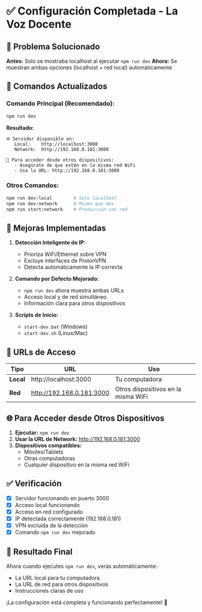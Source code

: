 # ✅ Configuración Completada - La Voz Docente

## 🎯 **Problema Solucionado**

**Antes:** Solo se mostraba localhost al ejecutar `npm run dev`
**Ahora:** Se muestran ambas opciones (localhost + red local) automáticamente

## 🚀 **Comandos Actualizados**

### Comando Principal (Recomendado):
```bash
npm run dev
```
**Resultado:**
```
🌐 Servidor disponible en:
   Local:    http://localhost:3000
   Network:  http://192.168.0.181:3000

📱 Para acceder desde otros dispositivos:
   - Asegúrate de que estén en la misma red WiFi
   - Usa la URL: http://192.168.0.181:3000
```

### Otros Comandos:
```bash
npm run dev:local        # Solo localhost
npm run dev:network      # Mismo que dev
npm run start:network    # Producción con red
```

## 🔧 **Mejoras Implementadas**

1. **Detección Inteligente de IP:**
   - Prioriza WiFi/Ethernet sobre VPN
   - Excluye interfaces de ProtonVPN
   - Detecta automáticamente la IP correcta

2. **Comando por Defecto Mejorado:**
   - `npm run dev` ahora muestra ambas URLs
   - Acceso local y de red simultáneo
   - Información clara para otros dispositivos

3. **Scripts de Inicio:**
   - `start-dev.bat` (Windows)
   - `start-dev.sh` (Linux/Mac)

## 📱 **URLs de Acceso**

| Tipo | URL | Uso |
|------|-----|-----|
| **Local** | http://localhost:3000 | Tu computadora |
| **Red** | http://192.168.0.181:3000 | Otros dispositivos en la misma WiFi |

## 🌐 **Para Acceder desde Otros Dispositivos**

1. **Ejecutar:** `npm run dev`
2. **Usar la URL de Network:** http://192.168.0.181:3000
3. **Dispositivos compatibles:**
   - Móviles/Tablets
   - Otras computadoras
   - Cualquier dispositivo en la misma red WiFi

## ✅ **Verificación**

- [x] Servidor funcionando en puerto 3000
- [x] Acceso local funcionando
- [x] Acceso en red configurado
- [x] IP detectada correctamente (192.168.0.181)
- [x] VPN excluida de la detección
- [x] Comando `npm run dev` mejorado

## 🎉 **Resultado Final**

Ahora cuando ejecutes `npm run dev`, verás automáticamente:
- La URL local para tu computadora
- La URL de red para otros dispositivos
- Instrucciones claras de uso

¡La configuración está completa y funcionando perfectamente! 🚀








